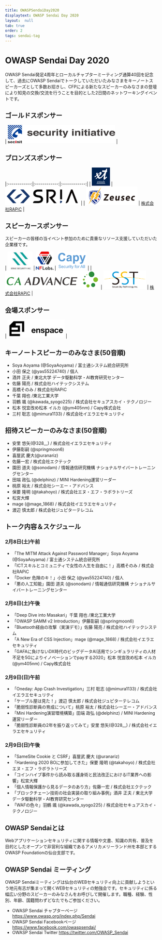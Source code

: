 ```yaml
---
title: OWASPSendaiDay2020
displaytext: OWASP Sendai Day 2020
layout:  null
tab: true
order: 2
tags: sendai-tag
---
```


# OWASP Sendai Day 2020
OWASP Sendai発足4周年とローカルチャプターミーティング通算40回を記念して、過去にOWASP Sendaiでトークしていただいたみなさまをキーノートスピーカーズとして多数お招きし、CFPによる新たなスピーカーのみなさまの登壇により知見の交換/交流を行うことを目的とした2日間のネットワーキングイベントです。

## ゴールドスポンサー

| [<img src="assets/images/securityinitiative.png" height="60px">](https://security-initiative.co.jp) |

## ブロンズスポンサー

|:------------:|:------------:|:------------:|
| [<img src="assets/images/extech.png" height="60px">](https://www.facebook.com/extechSendai) | [<img src="assets/images/SRIA.png" height="60px">](https://sria.co.jp/) |
| [<img src="assets/images/zeusec.png" height="60px">](https://zeusec.co.jp/) | [株式会社RAPiC](http://rapic.jp/) |

## スピーカースポンサー
スピーカーの皆様の当イベント参加のために貴重なリソース支援していただいた企業様です。

| [<img src="assets/images/ierae.jpg" height="60px">](https://ierae.co.jp/) | [<img src="assets/images/nflaboratories.jpg" height="60px">](https://nflaboratories.co.jp/) | [<img src="assets/images/CapyInc.png" height="60px">](https://www.capy.me/jp/) |
| [<img src="assets/images/CAAdvance.png" height="60px">](https://www.ca-adv.co.jp/) | [<img src="assets/images/SecureSkyTechnologyInc.png" height="60px">](https://www.securesky-tech.com) | [株式会社RAPiC](http://rapic.jp/) |

## 会場スポンサー

| [<img src="assets/images/enspace.png" height="60px">](https://www.enspace.work/) |

## キーノートスピーカーのみなさま(50音順)
* Soya Aoyama (@SoyaAoyama) / 富士通システム統合研究所
* 小田 保之 (@yas55224740) / 個人
* 酒井 正夫 / 東北大学 データ駆動科学・AI教育研究センター
* 佐藤 陽亮 / 株式会社ハイテックシステム
* 高橋そのみ / 株式会社RAPiC
* 千葉 翔也 /東北工業大学
* 羽鶴 颯 (@kawada_syogo225) / 株式会社セキュアスカイ・テクノロジー
* 松本 悦宜改め松本 イルカ (@ym405nm) / Capy株式会社
* 三村 聡志 (@mimura1133) / 株式会社イエラエセキュリティ

## 招待スピーカーのみなさま(50音順)
* 安里 悠矢(@328__) / 株式会社イエラエセキュリティ
* 伊藤彰嗣 (@springmoon6)
* 喜屋武 慶大(@uranariz)
* 佐藤一宏 / 株式会社エクテック
* 園田 道夫 (@sonodam) / 情報通信研究機構 ナショナルサイバートレーニングセンター
* 田端 政弘 (@delphinz) / MINI Hardening運営リーダー
* 桃原 裕太 / 株式会社シーエー・アドバンス
* 保要 隆明 (@takahoyo) / 株式会社エヌ・エフ・ラボラトリーズ
* 松宮大輝
* mage (@mage_1868) / 株式会社イエラエセキュリティ
* 渡辺 慎太郎 / 株式会社ジュピターテレコム

## トーク内容＆スケジュール
### 2月8日(土)午前
* 「The MITM Attack Against Password Manager」Soya Aoyama (@SoyaAoyama) / 富士通システム統合研究所
* 「ICTスキルとコミュニティで女性の人生を自由に！」高橋そのみ / 株式会社RAPiC
* 「Docker 危険のキ！」小田 保之 (@yas55224740) / 個人
* 「悪の人工知能」園田 道夫 (@sonodam) / 情報通信研究機構 ナショナルサイバートレーニングセンター

### 2月8日(土)午後
* 「Deep Dive into Masakari」千葉 翔也 /東北工業大学
* 「OWASP SAMM v2 Introduction」伊藤彰嗣 (@springmoon6)
* 「Bluetooth経由の攻撃（実演デモ）」佐藤 陽亮 / 株式会社ハイテックシステム
* 「A New Era of CSS Injection」mage (@mage_1868) / 株式会社イエラエセキュリティ
* 「GAFAに負けないDX時代のビッグデータAI活用でシンギュラリティの人材不足を5Gによりイノベーションでpayする2020」松本 悦宜改め松本 イルカ (@ym405nm) / Capy株式会社

### 2月9日(日)午前
* 「Oneday: App Crash Investigation」三村 聡志 (@mimura1133) / 株式会社イエラエセキュリティ
* 「ケーブル屋は見た！」渡辺 慎太郎 / 株式会社ジュピターテレコム
* 「脆弱性診断員の育成について」桃原 裕太 / 株式会社シーエー・アドバンス
* 「Mini Hardening演習環境構築」田端 政弘 (@delphinz) / MINI Hardening運営リーダー
* 「脆弱性診断員の2年を振り返ってみて」安里 悠矢(@328__) / 株式会社イエラエセキュリティ

### 2月9日(日)午後
* 「SameSite Cookie と CSRF」喜屋武 慶大 (@uranariz)
* 「Hardening 2020 BOに参加してきた」保要 隆明 (@takahoyo) / 株式会社エヌ・エフ・ラボラトリーズ
* 「コインハイブ事件から読み取る護身術と民法改正におけるIT業界への影響」松宮大輝
* 「個人情報保護から見るデータのあり方」佐藤一宏 / 株式会社エクテック
* 「ブロックチェーン技術の社会実装の取り組み事例」酒井 正夫 / 東北大学 データ駆動科学・AI教育研究センター
* 「WAFの色々」羽鶴 颯 (@kawada_syogo225) / 株式会社セキュアスカイ・テクノロジー

## OWASP Sendaiとは
Webアプリケーションセキュリティに関する情報や文書、知識の共有、普及を目的としたオープンで非営利な組織であるアメリカメリーランド州を本部とするOWASP Foundationの仙台支部です。

## OWASP Sendai ミーティング
OWASP Sendaiミーティングは仙台のWEBセキュリティ向上に貢献しようという地元有志が集まって開くWEBセキュリティの勉強会です。セキュリティに係る幅広い分野のスピーカーのみなさんをお呼びして開催します。職種、経験、性別、年齢、国籍問わずどなたでもご参加ください。

- OWASP Sendai チャプターページ https://www.owasp.org/index.php/Sendai
- OWASP Sendai Facebookページ https://www.facebook.com/owaspsendai/
- OWASP Sendai Twitter https://twitter.com/OWASP_Sendai

